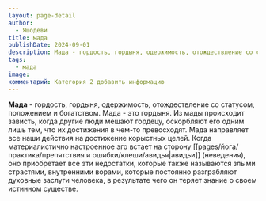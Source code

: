 ```yaml
---
layout: page-detail
author:
  - Яшодеви
title: мада
publishDate: 2024-09-01
description: Мада - гордость, гордыня, одержимость, отождествление со статусом, положением и богатством.
tags:
  - мада
image: 
комментарий: Категория 2 добавить информацию
---
```

**Мада** - гордость, гордыня, одержимость, отождествление со статусом, положением и богатством.
Мада - это гордыня. Из мады происходит зависть, когда другие люди мешают гордецу, оскорбляют его одним лишь тем, что их достижения в чем-то превосходят. Мада направляет все наши действия на достижение корыстных целей. Когда материалистично настроенное эго встает на сторону [[pages/йога/практика/препятствия и ошибки/клеши/авидья|авидьи]] (неведения), оно приобретает все эти недостатки, которые также называются злыми страстями, внутренними ворами, которые постоянно разграбляют духовные заслуги человека, в результате чего он теряет знание о своем истинном существе.

